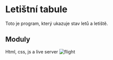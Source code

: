 # Letištní tabule
Toto je program, který ukazuje stav letů a letiště.
## Moduly 
Html, css, js a live server
![flight](https://user-images.githubusercontent.com/92738343/165085638-d5b187b6-55d7-4d6a-82e7-33a6d9ef8b42.png)
